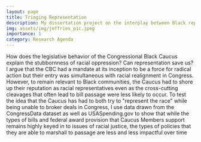 ```yaml
---
layout: page
title: Triaging Representation
description: My dissertation project on the interplay between Black representation and community investment
img: assets/img/jeffries_pic.jpeg
importance: 1
category: Research Agenda
---
```


How does the legislative behavior of the Congressional Black Caucus explain the stubbornness of racial oppression? Can representation save us? I argue that the CBC had a mandate at its inception to be a force for radical action but their entry was simultaneous with racial realignment in Congress. However, to remain relevant to Black communities, the Caucus had to shore up their reputation as racial representatives even as the cross-cutting cleavages that often lead to bill passage were less likely to occur. To test the idea that the Caucus has had to both try to "represent the race" while being unable to broker deals in Congress, I use data drawn from the CongressData dataset as well as USASpending.gov to show that while the types of bills and federal award provision that Caucus Members support remains highly keyed in to issues of racial justice, the types of policies that they are able to marshall to passage are less and less impactful over time
